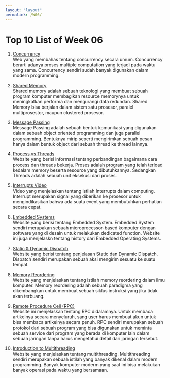 ```yaml
---
layout: "layout"
permalink: /W06/
---
```


# Top 10 List of Week 06

1. [Concurrency](https://web.mit.edu/6.005/www/fa14/classes/17-concurrency/)<br>
Web yang membahas tentang concurrency secara umum. Concurrency berarti adanya proses multiple computation yang terjadi pada waktu yang sama. Concurrency sendiri sudah banyak digunakan dalam modern programming.

2. [Shared Memory](https://www.enterprisestorageforum.com/hardware/shared-memory/)<br>
Shared memory adalah sebuah teknologi yang membuat sebuah program komputer membagikan resource memorynya untuk meningkatkan performa dan mengurangi data redundan.  Shared Memory bisa berjalan dalam sistem satu prosesor, paralel multiprosestor, maupun clustered prosesor.

3. [Message Passing](https://www.geeksforgeeks.org/message-passing-in-java/)<br>
Message Passing adalah sebuah bentuk komunikasi yang digunakan dalam sebuah object oriented programming dan juga parallel programming. Bentuknya mirip seperti mengirimkan sebuah pesan hanya dalam bentuk object dari sebuah thread ke thread lainnya.

4. [Process vs Threads](https://www.backblaze.com/blog/whats-the-diff-programs-processes-and-threads/)<br>
Website yang berisi informasi tentang perbandingan bagaimana cara 
process dan threads bekerja. Proses adalah program yang telah terload kedalam memory beserta resource yang dibutuhkannya. Sedangkan Threads adalah sebuah unit eksekusi dari proses.

5. [Interrupts Video](https://www.youtube.com/watch?v=O0mRZeUjEhk)<br>
Video yang menjelaskan tentang istilah Interrupts dalam computing. Interrupt merupakan signal yang diberikan ke prosesor untuk mengindikasikan bahwa ada suatu event yang membutuhkan perhatian secara cepat.

6. [Embedded Systems](https://www.omnisci.com/technical-glossary/embedded-systems)<br>
Website yang berisi tentang Embedded System. Embedded System sendiri merupakan sebuah microprocessor-based komputer dengan software yang di desain untuk melakukan dedicated function. Website ini juga menjelaskn tentang history dari Embedded Operating Systems.

7. [Static & Dynamic Dispatch](https://medium.com/ingeniouslysimple/static-and-dynamic-dispatch-324d3dc890a3)<br>
Website yang berisi tentang penjelasan Static dan Dynamic Dispatch. Dispatch sendiri merupakan sebuah aksi mengirim sesuatu ke suatu tempat.

8. [Memory Reordering](https://www.internalpointers.com/post/understanding-memory-ordering)<br>
Website yang menjelaskan tentang istilah memory reordering dalam ilmu komputer. 
Memory reordering adalah sebuah paradigma yang dikembangkan untuk membuat sebuah siklus instruksi yang jika tidak akan terbuang.

9. [Remote Procedure Cell (RPC)](https://searchapparchitecture.techtarget.com/definition/Remote-Procedure-Call-RPC)<br>
Website ini menjelaskan tentang RPC didalamnya. Untuk membaca artikelnya secara menyeluruh, sang user harus membuat akun untuk bisa membaca artikelnya secara penuh. RPC sendiri merupakan sebuah protokol dari sebuah program yang bisa digunakan untuk meminta sebuah service dari program yang berada di komputer lain dalam sebuah jaringan tanpa harus mengetahui detail dari jaringan tersebut.

10. [Introduction to Multithreading](https://www.internalpointers.com/post/gentle-introduction-multithreading)<br>
Website yang menjelaskan tentang multithreading. Multithreading sendiri merupakan sebuah istilah yang banyak dikenal dalam modern programming. Banyak komputer moderm yang saat ini bisa melakukan banyak operasi pada waktu yang bersamaan.

